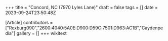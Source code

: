 +++
title = "Concord, NC (7970 Lyles Lane)"
draft = false
tags = []
date = 2023-09-24T23:50:48Z

[Article]
contributors = ["Rexburg090","2600:4040:5A0E:D900:D59C:7501:D963:AC1B","Caydenpedia"]
gallery = []
+++
wikitext